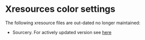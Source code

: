 Xresources color settings
===
The following xresource files are out-dated no longer maintained:
  * Sourcery. For actively updated version see [here](https://github.com/roosta/fatline/blob/master/vars/srcery_palette.yml)
